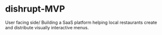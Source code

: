 # dishrupt-MVP
User facing side/ Building a SaaS platform helping local restaurants create and distribute visually interactive menus.
